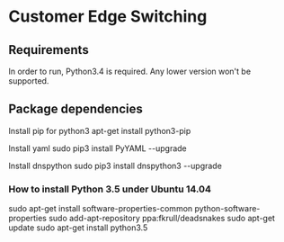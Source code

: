 # Customer Edge Switching

## Requirements
In order to run, Python3.4 is required. Any lower version won't be supported.

## Package dependencies
Install pip for python3
apt-get install python3-pip

Install yaml
sudo pip3 install PyYAML --upgrade

Install dnspython
sudo pip3 install dnspython3 --upgrade



### How to install Python 3.5 under Ubuntu 14.04
sudo apt-get install software-properties-common python-software-properties
sudo add-apt-repository ppa:fkrull/deadsnakes
sudo apt-get update
sudo apt-get install python3.5
